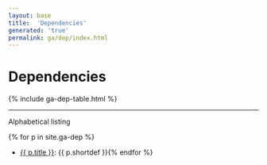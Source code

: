 ```yaml
---
layout: base
title:  'Dependencies'
generated: 'true'
permalink: ga/dep/index.html
---
```


# Dependencies

{% include ga-dep-table.html %}

----------

Alphabetical listing

{% for p in site.ga-dep %}
* [{{ p.title }}](): {{ p.shortdef }}{% endfor %}
